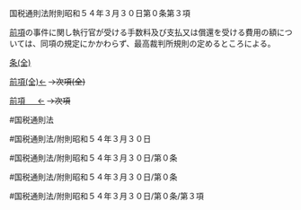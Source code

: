 国税通則法附則昭和５４年３月３０日第０条第３項

[前項](国税通則法＿＿＿＿附則昭和５４年３月３０日第０条第２項)の事件に関し執行官が受ける手数料及び支払又は償還を受ける費用の額については、同項の規定にかかわらず、最高裁判所規則の定めるところによる。

[条(全)](国税通則法＿＿＿＿附則昭和５４年３月３０日第０条_.md)

[前項(全)←](国税通則法＿＿＿＿附則昭和５４年３月３０日第０条第２項_.md)  ~~→次項(全)~~

[前項 　 ←](国税通則法＿＿＿＿附則昭和５４年３月３０日第０条第２項.md)  ~~→次項~~



#国税通則法

#国税通則法/附則昭和５４年３月３０日

#国税通則法/附則昭和５４年３月３０日/第０条

#国税通則法/附則昭和５４年３月３０日/第０条

#国税通則法/附則昭和５４年３月３０日/第０条/第３項

